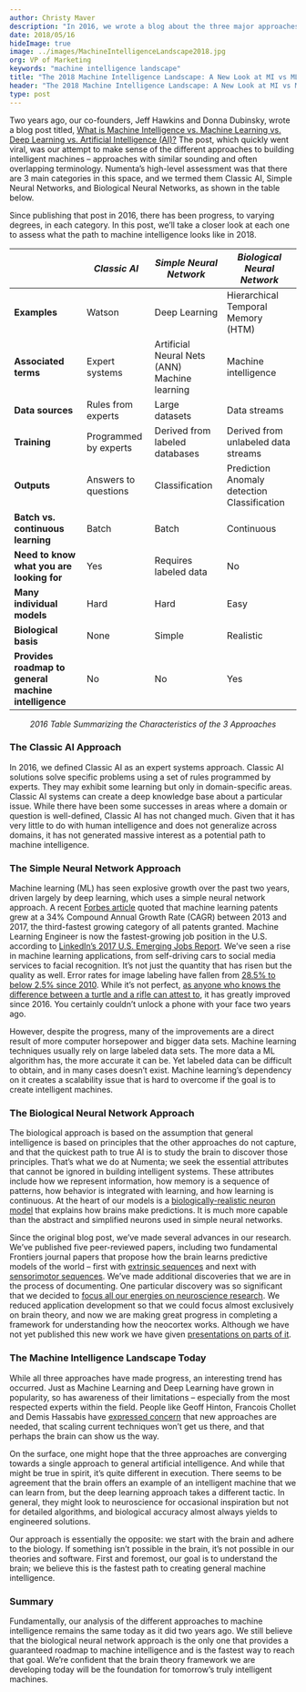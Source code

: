 ```yaml
---
author: Christy Maver
description: "In 2016, we wrote a blog about the three major approaches to building machine intelligence: Classic AI, Simple Neural Networks, and Biological Neural Networks. This piece revisits each one and looks at the machine intelligence landscape today. Discover the state of the art, compare and contrast approaches, and understand fundamental limitations. Read why brain theory will be the future of machine intelligence."
date: 2018/05/16
hideImage: true
image: ../images/MachineIntelligenceLandscape2018.jpg
org: VP of Marketing
keywords: "machine intelligence landscape"
title: "The 2018 Machine Intelligence Landscape: A New Look at MI vs ML vs DL vs AI"
header: "The 2018 Machine Intelligence Landscape: A New Look at MI vs ML vs DL vs AI"
type: post
---
```


Two years ago, our co-founders, Jeff Hawkins and Donna Dubinsky, wrote a blog post titled, [What is Machine Intelligence vs. Machine Learning vs. Deep Learning vs. Artificial Intelligence (AI)?](https://numenta.com/blog/2016/01/11/machine-intelligence-machine-learning-deep-learning-artificial-intelligence/) The post, which quickly went viral, was our attempt to make sense of the different approaches to building intelligent machines – approaches with similar sounding and often overlapping terminology. Numenta’s high-level assessment was that there are 3 main categories in this space, and we termed them Classic AI, Simple Neural Networks, and Biological Neural Networks, as shown in the table below.

Since publishing that post in 2016, there has been progress, to varying degrees, in each category. In this post, we’ll take a closer look at each one to assess what the path to machine intelligence looks like in 2018.

|   | *Classic AI* | *Simple Neural Network* | *Biological Neural Network* |
| - |------------| --------------------- | ------------------------- |
| **Examples** | Watson |	Deep Learning	| Hierarchical Temporal Memory (HTM) |
| **Associated terms** | Expert systems	| Artificial Neural Nets (ANN) <br/> Machine learning | Machine intelligence |
| **Data sources** | Rules from experts	| Large datasets	| Data streams |
| **Training** | Programmed by experts | Derived from labeled databases	| Derived from unlabeled data streams |
| **Outputs**	| Answers to questions | Classification	| Prediction <br/> Anomaly detection <br/> Classification |
| **Batch vs. continuous learning**	| Batch	| Batch	| Continuous |
| **Need to know what you are looking for**	| Yes |	Requires labeled data	| No |
| **Many individual models** | Hard |	Hard | Easy |
| **Biological basis** | None | Simple | Realistic |
| **Provides roadmap to general machine intelligence** | No |	No | Yes |

<center><i>2016 Table Summarizing the Characteristics of the 3 Approaches</i></center>

### The Classic AI Approach

In 2016, we defined Classic AI as an expert systems approach. Classic AI solutions solve specific problems using a set of rules programmed by experts. They may exhibit some learning but only in domain-specific areas. Classic AI systems can create a deep knowledge base about a particular issue. While there have been some successes in areas where a domain or question is well-defined, Classic AI has not changed much. Given that it has very little to do with human intelligence and does not generalize across domains, it has not generated massive interest as a potential path to machine intelligence.

### The Simple Neural Network Approach

Machine learning (ML) has seen explosive growth over the past two years, driven largely by deep learning, which uses a simple neural network approach. A recent [Forbes article](https://www.forbes.com/sites/louiscolumbus/2018/02/18/roundup-of-machine-learning-forecasts-and-market-estimates-2018/#1422d43e2225) quoted that machine learning patents grew at a 34% Compound Annual Growth Rate (CAGR) between 2013 and 2017, the third-fastest growing category of all patents granted. Machine Learning Engineer is now the fastest-growing job position in the U.S. according to [LinkedIn’s 2017 U.S. Emerging Jobs Report](https://economicgraph.linkedin.com/research/LinkedIns-2017-US-Emerging-Jobs-Report). We’ve seen a rise in machine learning applications, from self-driving cars to social media services to facial recognition. It’s not just the quantity that has risen but the quality as well. Error rates for image labeling have fallen from [28.5% to below 2.5% since 2010](https://www.forbes.com/sites/louiscolumbus/2018/01/12/10-charts-that-will-change-your-perspective-on-artificial-intelligences-growth/#529521f44758). While it’s not perfect, [as anyone who knows the difference between a turtle and a rifle can attest to](https://www.theverge.com/2017/11/2/16597276/google-ai-image-attacks-adversarial-turtle-rifle-3d-printed), it has greatly improved since 2016. You certainly couldn’t unlock a phone with your face two years ago.

However, despite the progress, many of the improvements are a direct result of more computer horsepower and bigger data sets. Machine learning techniques usually rely on large labeled data sets. The more data a ML algorithm has, the more accurate it can be. Yet labeled data can be difficult to obtain, and in many cases doesn’t exist. Machine learning’s dependency on it creates a scalability issue that is hard to overcome if the goal is to create intelligent machines.

### The Biological Neural Network Approach

The biological approach is based on the assumption that general intelligence is based on principles that the other approaches do not capture, and that the quickest path to true AI is to study the brain to discover those principles. That’s what we do at Numenta; we seek the essential attributes that cannot be ignored in building intelligent systems. These attributes include how we represent information, how memory is a sequence of patterns, how behavior is integrated with learning, and how learning is continuous. At the heart of our models is a [biologically-realistic neuron model](/resources/papers/images/why-neurons-have-thousands.png) that explains how brains make predictions. It is much more capable than the abstract and simplified neurons used in simple neural networks.

Since the original blog post, we’ve made several advances in our research. We’ve published five peer-reviewed papers, including two fundamental Frontiers journal papers that propose how the brain learns predictive models of the world – first with [extrinsic sequences](/resources/papers/why-neurons-have-thousands-of-synapses-theory-of-sequence-memory-in-neocortex/) and next with [sensorimotor sequences](/resources/papers/a-theory-of-how-columns-in-the-neocortex-enable-learning-the-structure-of-the-world/). We’ve made additional discoveries that we are in the process of documenting. One particular discovery was so significant that we decided to [focus all our energies on neuroscience research](/blog/2017/07/18/Numenta-Research-FY-2018/). We reduced application development so that we could focus almost exclusively on brain theory, and now we are making great progress in completing a framework for understanding how the neocortex works. Although we have not yet published this new work we have given [presentations on parts of it](/resources/papers-videos-and-more/jeff-hawkins-simons-institute-talk/).

### The Machine Intelligence Landscape Today

While all three approaches have made progress, an interesting trend has occurred. Just as Machine Learning and Deep Learning have grown in popularity, so has awareness of their limitations – especially from the most respected experts within the field. People like Geoff Hinton, Francois Chollet and Demis Hassabis have [expressed concern](/blog/2017/11/14/secret-to-strong-ai/) that new approaches are needed, that scaling current techniques won’t get us there, and that perhaps the brain can show us the way.

On the surface, one might hope that the three approaches are converging towards a single approach to general artificial intelligence. And while that might be true in spirit, it’s quite different in execution. There seems to be agreement that the brain offers an example of an intelligent machine that we can learn from, but the deep learning approach takes a different tactic. In general, they might look to neuroscience for occasional inspiration but not for detailed algorithms, and biological accuracy almost always yields to engineered solutions.

Our approach is essentially the opposite: we start with the brain and adhere to the biology. If something isn’t possible in the brain, it’s not possible in our theories and software. First and foremost, our goal is to understand the brain; we believe this is the fastest path to creating general machine intelligence.

### Summary

Fundamentally, our analysis of the different approaches to machine intelligence remains the same today as it did two years ago. We still believe that the biological neural network approach is the only one that provides a guaranteed roadmap to machine intelligence and is the fastest way to reach that goal. We’re confident that the brain theory framework we are developing today will be the foundation for tomorrow’s truly intelligent machines.
